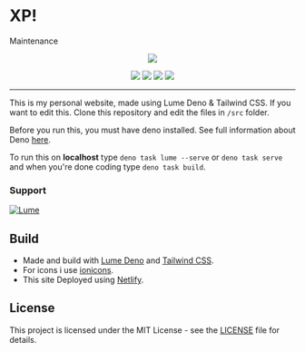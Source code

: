 # XP!
Maintenance

<p align="center">
<img src="https://media1.giphy.com/media/qfLUF9PuBV9SRZKJcv/giphy.webp?cid=6c09b952o8yr0d662y5194r32202gh6somn6n8d6sxeb9wue&ep=v1_internal_gif_by_id&rid=giphy.webp&ct=g">
</p>
<p align="center">
<a href="https://lumde.land/"><img src="https://img.shields.io/badge/Made%20With-Lume-%23000"/></a> <a href="https://tailwindcss.com/"><img src="https://img.shields.io/badge/Tailwind%20CSS-%230ea5e9?logo=tailwindcss&logoColor=white"/></a> <a href="https://deno.land/x/lume"><img src="https://shield.deno.dev/x/lume"/></a> <a href="https://github.com/ahmadxp/ahmadxp.github.io/blob/main/LICENSE"><img src="https://img.shields.io/badge/License-MIT-%230c4a6e"/></a>
</p>

---
This is my personal website, made using Lume Deno & Tailwind CSS. If you want to edit this. Clone this repository and edit the files in `/src` folder.

Before you run this, you must have deno installed. See full information about Deno [here](https://deno.land/).

To run this on **localhost** type `deno task lume --serve` or `deno task serve` and when you're done coding type `deno task build`.

### Support
[![Lume](https://img.shields.io/badge/Support%20Me-%23f43f5e?style=for-the-badge&logo=ko-fi&logoColor=white
)](https://ko-fi/ahmadfarhan)

## Build
- Made and build with [Lume Deno](https://lume.land/) and [Tailwind CSS](https://tailwindcss.com).
- For icons i use [ionicons](https://ionic.io/ionicons).
- This site Deployed using [Netlify](https://netlify.com/).

## License
This project is licensed under the MIT License - see the [LICENSE](https://github.com/ahmadxp/ahmadxp.github.io/blob/main/LICENSE) file for details.
